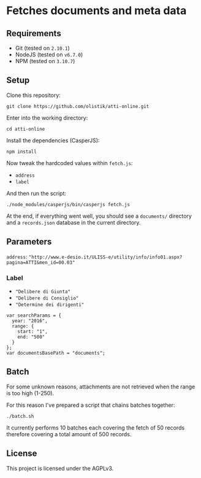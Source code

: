 # Fetches documents and meta data

## Requirements

- Git (tested on `2.10.1`)
- NodeJS (tested on `v6.7.0`)
- NPM (tested on `3.10.7`)

## Setup

Clone this repository:

```
git clone https://github.com/olistik/atti-online.git
```

Enter into the working directory:

```
cd atti-online
```

Install the dependencies (CasperJS):

```
npm install
```

Now tweak the hardcoded values within `fetch.js`:

- `address`
- `label`

And then run the script:

```
./node_modules/casperjs/bin/casperjs fetch.js
```

At the end, if everything went well, you should see a `documents/` directory and a `records.json` database in the current directory.

## Parameters

`address`: `"http://www.e-desio.it/ULISS-e/utility/info/info01.aspx?pagina=ATTI&men_id=00.03"`

### Label

- `"Delibere di Giunta"`
- `"Delibere di Consiglio"`
- `"Determine dei dirigenti"`

```
var searchParams = {
  year: "2016",
  range: {
    start: "1",
    end: "500"
  }
};
var documentsBasePath = "documents";
```

## Batch

For some unknown reasons, attachments are not retrieved when the range is too high (1-250).

For this reason I've prepared a script that chains batches together:

```
./batch.sh
```

It currently performs 10 batches each covering the fetch of 50 records therefore covering a total amount of 500 records.

## License

This project is licensed under the AGPLv3.
